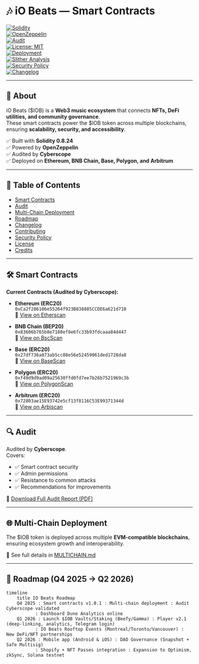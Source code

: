 # 🎶 iO Beats — Smart Contracts  

[![Solidity](https://img.shields.io/badge/Solidity-0.8.24-blue.svg?logo=solidity)](https://docs.soliditylang.org/en/v0.8.24/)  
[![OpenZeppelin](https://img.shields.io/badge/OpenZeppelin-Library-orange.svg)](https://docs.openzeppelin.com/contracts)  
[![Audit](https://img.shields.io/badge/Audit-Cyberscope-brightgreen.svg)](./audit.pdf)  
[![License: MIT](https://img.shields.io/badge/License-MIT-yellow.svg)](./LICENSE)  
[![Deployment](https://img.shields.io/badge/Deployed-MultiChain-purple.svg)](./MULTICHAIN.md)  
[![Slither Analysis](https://github.com/iobeatss/IOB-Smart-contract/actions/workflows/slither.yml/badge.svg)](https://github.com/iobeatss/IOB-Smart-contract/actions/workflows/slither.yml)  
[![Security Policy](https://img.shields.io/badge/Security-Policy-red.svg)](./SECURITY.md)  
[![Changelog](https://img.shields.io/badge/Changelog-Maintained-blueviolet.svg)](./CHANGELOG.md)  

---

## 📌 About  
iO Beats ($IOB) is a **Web3 music ecosystem** that connects **NFTs, DeFi utilities, and community governance**.  
These smart contracts power the $IOB token across multiple blockchains, ensuring **scalability, security, and accessibility**.  

✅ Built with **Solidity 0.8.24**  
✅ Powered by **OpenZeppelin**  
✅ Audited by **Cyberscope**  
✅ Deployed on **Ethereum, BNB Chain, Base, Polygon, and Arbitrum**  

---

## 📑 Table of Contents  
- [Smart Contracts](#-smart-contracts)  
- [Audit](#-audit)  
- [Multi-Chain Deployment](#-multi-chain-deployment)  
- [Roadmap](#-roadmap-q4-2025--q2-2026)  
- [Changelog](#-changelog)  
- [Contributing](#-contributing)  
- [Security Policy](#-security-policy)  
- [License](#-license)  
- [Credits](#-credits)  

---

## 🛠 Smart Contracts  

**Current Contracts (Audited by Cyberscope):**

- **Ethereum (ERC20)**  
  `0xCa2f286106e55264f923B838885CCDE6a621d710`  
  🔗 [View on Etherscan](https://etherscan.io/address/0xCa2f286106e55264f923B838885CCDE6a621d710)  

- **BNB Chain (BEP20)**  
  `0x83606b765b8e7180ef8e6fc33b93fdcaaa84d447`  
  🔗 [View on BscScan](https://bscscan.com/address/0x83606b765b8e7180ef8e6fc33b93fdcaaa84d447)  

- **Base (ERC20)**  
  `0x27df736a873ab5cc08e56e52459061ded1728da8`  
  🔗 [View on BaseScan](https://basescan.org/address/0x27df736a873ab5cc08e56e52459061ded1728da8)  

- **Polygon (ERC20)**  
  `0xf49d9d9ad09a25630ffd0fd7ee7b26b7521969c3b`  
  🔗 [View on PolygonScan](https://polygonscan.com/address/0xf49d9d9ad09a25630ffd0fd7ee7b26b7521969c3b)  

- **Arbitrum (ERC20)**  
  `0x72803ae15E93742e5cf13f8116C53E99371344d`  
  🔗 [View on Arbiscan](https://arbiscan.io/address/0x72803ae15E93742e5cf13f8116C53E99371344d)  

---

## 🔍 Audit  
Audited by **Cyberscope**.  
Covers:  
- ✅ Smart contract security  
- ✅ Admin permissions  
- ✅ Resistance to common attacks  
- ✅ Recommendations for improvements  

📄 [Download Full Audit Report (PDF)](./audit.pdf)  

---

## 🌐 Multi-Chain Deployment  
The $IOB token is deployed across multiple **EVM-compatible blockchains**, ensuring ecosystem growth and interoperability.  

📄 See full details in [MULTICHAIN.md](./MULTICHAIN.md)  

---

## 🚀 Roadmap (Q4 2025 → Q2 2026)

```mermaid
timeline
    title IO Beats Roadmap
    Q4 2025 : Smart contracts v1.0.1 : Multi-chain deployment : Audit Cyberscope validated
           : Dashboard Dune Analytics online
    Q1 2026 : Launch $IOB Vaults/Staking (Beefy/Gamma) : Player v2.1 (deep-linking, analytics, Telegram login)
           : IO Beats Rooftop Events (Montreal/Toronto/Vancouver) : New DeFi/NFT partnerships
    Q2 2026 : Mobile app (Android & iOS) : DAO Governance (Snapshot + Safe Multisig)
           : Shopify + NFT Passes integration : Expansion to Optimism, zkSync, Solana testnet
